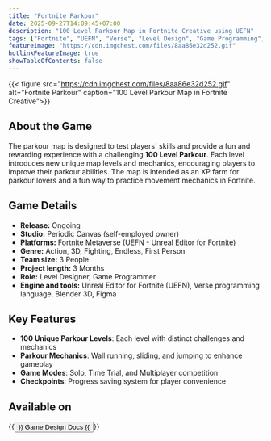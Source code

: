 ```yaml
---
title: "Fortnite Parkour"
date: 2025-09-27T14:09:45+07:00
description: "100 Level Parkour Map in Fortnite Creative using UEFN"
tags: ["Fortnite", "UEFN", "Verse", "Level Design", "Game Programming", "Parkour"]
featureimage: "https://cdn.imgchest.com/files/8aa86e32d252.gif"
hotlinkFeatureImage: true
showTableOfContents: false
---
```


{{< figure 
src="https://cdn.imgchest.com/files/8aa86e32d252.gif" 
alt="Fortnite Parkour" 
caption="100 Level Parkour Map in Fortnite Creative">}}

## About the Game

The parkour map is designed to test players' skills and provide a fun and rewarding experience with a challenging **100 Level Parkour**. Each level introduces new unique map levels and mechanics, encouraging players to improve their parkour abilities. The map is intended as an XP farm for parkour lovers and a fun way to practice movement mechanics in Fortnite.

## Game Details

- **Release:** Ongoing
- **Studio:** Periodic Canvas (self-employed owner)
- **Platforms:** Fortnite Metaverse (UEFN - Unreal Editor for Fortnite)
- **Genre:** Action, 3D, Fighting, Endless, First Person
- **Team size:** 3 People
- **Project length:** 3 Months
- **Role:** Level Designer, Game Programmer
- **Engine and tools:** Unreal Editor for Fortnite (UEFN), Verse programming language, Blender 3D, Figma

## Key Features

- **100 Unique Parkour Levels**: Each level with distinct challenges and mechanics
- **Parkour Mechanics**: Wall running, sliding, and jumping to enhance gameplay
- **Game Modes**: Solo, Time Trial, and Multiplayer competition
- **Checkpoints**: Progress saving system for player convenience

## Available on

{{<button href="https://hanif012.gitbook.io/fortnite-parkour/">}}
Game Design Docs
{{</button>}}
